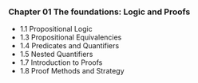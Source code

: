 ### Chapter 01 The foundations: Logic and Proofs

+ 1.1 Propositional Logic
+ 1.3 Propositional Equivalencies
+ 1.4 Predicates and Quantifiers
+ 1.5 Nested Quantifiers
+ 1.7 Introduction to Proofs
+ 1.8 Proof Methods and Strategy
